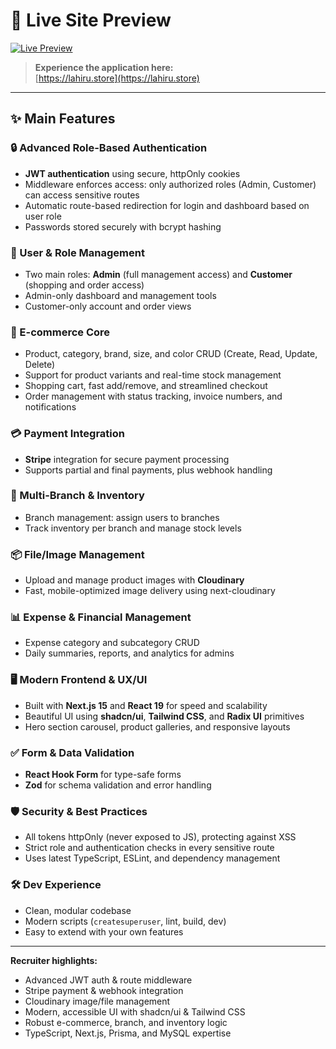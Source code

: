 # 🚀 Live Site Preview

[![Live Preview](https://img.shields.io/badge/Live%20Site-lahiru.store-brightgreen?style=for-the-badge&logo=vercel)](https://lahiru.store)

> **Experience the application here:**  
> [https://lahiru.store](https://lahiru.store)

---

## ✨ Main Features

### 🔒 Advanced Role-Based Authentication

- **JWT authentication** using secure, httpOnly cookies
- Middleware enforces access: only authorized roles (Admin, Customer) can access sensitive routes
- Automatic route-based redirection for login and dashboard based on user role
- Passwords stored securely with bcrypt hashing

### 👥 User & Role Management

- Two main roles: **Admin** (full management access) and **Customer** (shopping and order access)
- Admin-only dashboard and management tools
- Customer-only account and order views

### 🛒 E-commerce Core

- Product, category, brand, size, and color CRUD (Create, Read, Update, Delete)
- Support for product variants and real-time stock management
- Shopping cart, fast add/remove, and streamlined checkout
- Order management with status tracking, invoice numbers, and notifications

### 💳 Payment Integration

- **Stripe** integration for secure payment processing
- Supports partial and final payments, plus webhook handling

### 🏪 Multi-Branch & Inventory

- Branch management: assign users to branches
- Track inventory per branch and manage stock levels

### 📦 File/Image Management

- Upload and manage product images with **Cloudinary**
- Fast, mobile-optimized image delivery using next-cloudinary

### 📊 Expense & Financial Management

- Expense category and subcategory CRUD
- Daily summaries, reports, and analytics for admins

### 🖥️ Modern Frontend & UX/UI

- Built with **Next.js 15** and **React 19** for speed and scalability
- Beautiful UI using **shadcn/ui**, **Tailwind CSS**, and **Radix UI** primitives
- Hero section carousel, product galleries, and responsive layouts

### ✅ Form & Data Validation

- **React Hook Form** for type-safe forms
- **Zod** for schema validation and error handling

### 🛡️ Security & Best Practices

- All tokens httpOnly (never exposed to JS), protecting against XSS
- Strict role and authentication checks in every sensitive route
- Uses latest TypeScript, ESLint, and dependency management

### 🛠️ Dev Experience

- Clean, modular codebase
- Modern scripts (`createsuperuser`, lint, build, dev)
- Easy to extend with your own features

---

**Recruiter highlights:**

- Advanced JWT auth & route middleware
- Stripe payment & webhook integration
- Cloudinary image/file management
- Modern, accessible UI with shadcn/ui & Tailwind CSS
- Robust e-commerce, branch, and inventory logic
- TypeScript, Next.js, Prisma, and MySQL expertise
